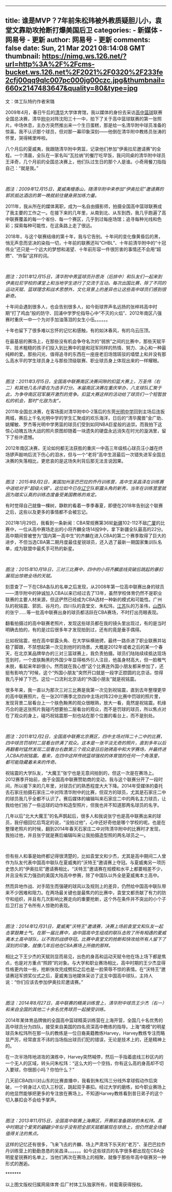 
---
title: 谁是MVP？7年前朱松玮被外教质疑胆儿小，袁堂文靠助攻抢断打爆美国后卫
categories: 
    - 新媒体
    - 网易号 - 更新
author: 网易号 - 更新
comments: false
date: Sun, 21 Mar 2021 08:14:08 GMT
thumbnail: https://nimg.ws.126.net/?url=http%3A%2F%2Fcms-bucket.ws.126.net%2F2021%2F0320%2F233fe2cfj00qq9qlc007pc000jg00czc.jpg&thumbnail=660x2147483647&quality=80&type=jpg
---

<div>   
<p>文：体工队特约作者宋璐</p><p>2009年4月，春日午后的<a href="https://sports.163.com/keywords/6/0/6e05534e/1.html" title="清华" target="_blank">清华</a>大学体育馆，我以媒体的身份去采访<a href="https://sports.163.com/keywords/9/d/9ad84e2d/1.html" title="高中" target="_blank">高中</a><a href="https://sports.163.com/keywords/7/e/7bee7403/1.html" title="篮球" target="_blank">篮球</a>联赛全国总决赛，清华<a href="https://sports.163.com/keywords/9/4/96444e2d/1.html" title="附中" target="_blank">附中</a>对阵沈阳三十一中，拍下了关于高中篮球联赛的第一张照片。中场休息，主办方突然推出来一个生日蛋糕，那是给一名清华附中球员准备的惊喜。我不认识那个球员，但对那一幕印象深刻——他倒在清华附中教练员张涛的怀里，哭得稀里哗啦。</p><p>八个月后的夏威夷，我跟随清华附中男篮，记录他们参加“伊奥拉尼邀请赛”的全程。一个清晨，全队在一家名叫“瓦拉纳”的餐厅吃早饭，我问同桌的清华附中球员王泽奇，几个月前的全国总决赛上，他们队过生日的那个人是谁。小奇用餐刀指指自己：“就是我。”</p><p class="f_center"><img src="https://nimg.ws.126.net/?url=http%3A%2F%2Fcms-bucket.ws.126.net%2F2021%2F0320%2F233fe2cfj00qq9qlc007pc000jg00czc.jpg&thumbnail=660x2147483647&quality=80&type=jpg" alt style="margin: 0px auto; display: block;" referrerpolicy="no-referrer"><br></p><p><i>图注：2009年12月15日，夏威夷檀香山，随清华附中来参加“伊奥拉尼”邀请赛的郭凯抵达酒店的第一晚就前往健身房加练力量。</i></p><p>2011年，我从所在的媒体离职，成为一名自由摄影师，拍摄全国高中篮球联赛成了我主要的工作之一。在接下来的几年里，从南到北、从东到西，我几乎跑遍了高中联赛覆盖的每一个省份、每一个赛区，几乎到过每座场馆；追寻每种光线和色彩；探索每种可能性，在这条路上走了很远。</p><p>2018年，与这个联赛结缘的第十年，我与它告别。十年间的变化像黄昏后的黑，悄无声息而坚决的染指一切，十年前的联赛还叫“CHBL”、十年前清华附中的“十冠伟业”还只是一个远大的梦想和渴望、十年前形容一件很厉害的事情还不会用“超燃”、“炸裂”这样的词。</p><p class="f_center"><img src="https://nimg.ws.126.net/?url=http%3A%2F%2Fcms-bucket.ws.126.net%2F2021%2F0320%2F3db841b0j00qq9qwk00erc000jg00czc.jpg&thumbnail=660x2147483647&quality=80&type=jpg" alt style="margin: 0px auto; display: block;" referrerpolicy="no-referrer"><br></p><p><i>图注：2011年12月15日，清华附中男篮球员孙思尧（后排中）和队友们一起来到伊奥拉尼学校的课堂上和当地学生进行了交流于互动。每次出国比赛，除了不同的运动天赋、篮球理念和战术思想外，文化背景上的差异也让这些高中球员们感到很新奇。</i></p><p>十年间会遇到很多人，也会告别很多人，如今街球界声名远扬的张梓祎高中时期“打了鸡血”般的防守、回浦中学罗伦指导心中“不灭的火焰”、2012年南区八强赛时重庆一中一个为对手加油落泪的女生小伍。。。。。。</p><p>十年也留下了很多难以忘怀的记忆和感触，有的如沐春风，有的乌云压顶。</p><p>在最基层的赛场上，在那些没有机会争夺名次的“弱旅”之间的比赛中，那些天赋平平、技术粗糙的孩子们投入到比赛中的是和冠军同样的热情、努力、决心和一种最纯粹的爱。那些闪光、值得追寻的东西在一座座老旧场馆斑驳的墙壁上和并没有那么高水平的学生球员身上与那些顶级联赛、职业球员身上体现出来的一样耀眼。</p><p class="f_center"><img src="https://nimg.ws.126.net/?url=http%3A%2F%2Fcms-bucket.ws.126.net%2F2021%2F0320%2F271113b4j00qq9qyi00f8c000jg00czc.jpg&thumbnail=660x2147483647&quality=80&type=jpg" alt style="margin: 0px auto; display: block;" referrerpolicy="no-referrer"><br></p><p><i>图注：2011年3月15日，全国高中联赛南区决赛间隙的扣篮大赛上，万圣伟（右二）和其他几名评委在为选手打分。本届南区决赛在重庆举办，八支球队汇聚于此，为争夺南区冠军展开激烈的竞争。扣篮大赛这样的活动给了球员们一个短暂放松的机会，暂时“化敌为友”。</i></p><p>2011年全国总决赛，在客场面对清华附中0-2落后的东莞<a target="_blank" href="https://news.163.com/news/search?keyword=%E5%85%89%E6%98%8E%E4%B8%AD%E5%AD%A6">光明中学</a>回到主场后连扳两城，赛后上千名光明中学的学生汇聚成的欢乐海洋，日后的“清华魔兽”金广助、姚耀敏、罗杰等光明中学男篮的球员们受到如同NBA巨星般的追崇。而我拍下这惊心动魄五场大战的照片原图却随着一块遗失的硬盘永远消失在时光的漩涡里，留下了些许遗憾。</p><p>2012年南区决赛，无论如何都无法获胜的重庆一中高三年级核心球员汪小雄在终场锣声敲响后流下伤心的泪水，但与一个“老将”高中生涯最后一次错失进军全国总决赛的失落相比，更悲哀的是这场失利背后那无法言说因果。</p><p class="f_center"><img src="https://nimg.ws.126.net/?url=http%3A%2F%2Fcms-bucket.ws.126.net%2F2021%2F0320%2F591ee5bbj00qq9r0l00bnc000cz00jgc.jpg&thumbnail=660x2147483647&quality=80&type=jpg" alt style="margin: 0px auto; display: block;" referrerpolicy="no-referrer"><br></p><p><i>图注：2015年8月2日，美国加州圣巴巴拉的乔丹训练营，高中生吴昌泽在训练赛中送给对手“超级火锅”。这位如今已在<a href="http://cba.sports.163.com/team/1100000019/">辽宁</a>队崭露头角的新秀，当年在训练营里就因为踏实认真的训练态度备受美国教练的肯定。</i></p><p>有时觉得自己就像一棵树，静默的看着一季季春夏，即便在2018年告别这个联赛之后，这些以及更多的事情都不会被忘记。</p><p>2021年1月29日，我看到一条新闻：CBA常规赛第36轮<a href="http://cba.sports.163.com/team/1100000016/">新疆</a>102-112不敌<a href="http://cba.sports.163.com/team/1100000018/">广厦</a>的比赛中，一位从高中赛场走出的小将齐麟全场14投9中，拿下新疆全队最高的22分。高中期间曾被誉为“国内第一高中生”的齐麟在进入CBA的第二个赛季取得了巨大的进步，不但当选CBA第二期月度最佳星锐球员，还入选了最新一期国家集训队名单，成为联盟中最炙手可热的新星。</p><p class="f_center"><img src="https://nimg.ws.126.net/?url=http%3A%2F%2Fcms-bucket.ws.126.net%2F2021%2F0320%2F7ea27948j00qq9r2000d8c000jg00czc.jpg&thumbnail=660x2147483647&quality=80&type=jpg" alt style="margin: 0px auto; display: block;" referrerpolicy="no-referrer"><br></p><p><i>图注：2015年10月18日，三对三比赛中，四中的小将齐麟底线突破后跳起的暴扣展现出惊艳全场的天赋。</i></p><p>刻意查了一下在CBA各队的名单之后发现，从2008年第一位高中联赛出身的球员——清华附中的钟诚加入CBA以来已经过去了13年，虽然学校体育仍然不是职业联赛的主要人材来源，但这俨然已经成为CBA选材一种新的模式和可能性。广州队的祝铭震、郭凯、谷月灼，四川队的袁堂文、<!--StartFragment-->朱松玮<!--EndFragment-->，<a href="http://cba.sports.163.com/team/1100000006/">江苏</a>队的万圣伟，<a href="http://cba.sports.163.com/team/1100000012/">山西</a>队的张宁……等一批高中联赛出身的球员都活跃在CBA赛场，不时打出亮眼表现。</p><p>翻看拍摄过的高中联赛老照片，发现这些球员都在我的镜头里出现过，有的是当时明确去拍的，有的是过后很多年才发现拍到过，还有的竟是垂手偶得。</p><p>比如祝铭震，他在高中崭露头角、在大学纵横驰骋，最终一路杀进了职业联赛并站稳了脚跟，不禁想起第一次见到他时的场景。大概是2012年或者之后的某一个春天，在北京某品牌举办的三对三篮球赛上，我负责拍摄。球员们陆陆续续抵达现场签到时，一个皮肤黝黑的外国少年显得格外引人注目，他虽身材高大，但一脸稚气未脱，看起来年龄很小。然而就在我心想“这个比赛连外国小朋友都来参加了，还挺有影响力”时候，这个“外国小朋友”突然开口就是一段字正腔圆的北京话，惊得我几乎掉了下巴。这位一口流利北京话的“外国小朋友”就是祝铭震。</p><p>很多年来，我一直以为那次三对三比赛是我第一次见到祝铭震，直到去年整理更早的高中联赛照片。在一张2011赛季北京四中主场对阵22中比赛中罚球的照片里，发现背景二层看台上一个肤色黝黑的观众很眼熟，放大一看，竟然是祝铭震。机缘巧合的是这张照片我碰巧想要拍二层看台的观众，而不是罚球的球员，所以焦点对在了观众的身上，碰巧祝铭震那一刻也站在那个位置的看台上，而不是别处。</p><p class="f_center"><img src="https://nimg.ws.126.net/?url=http%3A%2F%2Fcms-bucket.ws.126.net%2F2021%2F0320%2F26704ce4j00qq9r7p00bnc000jg00czc.jpg&thumbnail=660x2147483647&quality=80&type=jpg" alt style="margin: 0px auto; display: block;" referrerpolicy="no-referrer"><br></p><p><i>图注：2011年12月2日，全国高中联赛北京赛区，四中主场对阵二十二中的比赛，四中球员罚球时二层看台挤满了观众。这本是一张平淡无奇的照片，直到多年以后再翻看时猛然发现二层看台右数第三个观众是日后驰骋高中和大学赛场，并最终进入CBA的祝铭震。看来，在四中这样传统篮球强校的体育馆的任何一个角落里，都可能隐藏着未来的传奇。</i></p><p>祝铭震的大学队友，“大魔王”张宁也是无意间拍到的，但这一次是在赛场上。2012赛季开始前，由于全国高中联赛赞助商的变动，我与这个联赛分开了一段时间，所以接下来的几年里，对球员们的熟悉程度大大下降。2014年受媒体的委托去石家庄拍摄石家庄二中对阵清华附中的比赛，但双方的球员，尤其是石家庄二中的球员我几乎全都不认识了。赛后媒体的编辑叫来石家庄二中的两名主力球员，让我给他们拍了一些运球的动作和造型照片，但我也并不知道那两名球员的名字。</p><p>几年以后“北大大魔王”的名声鹊起后，很多人和我说张宁也是高中联赛出来的球员，我仔细回忆后笃定的说，“没拍过他”，心中还好奇他是哪个学校的呢。也是在整理老照片的时候，翻到2014年春天石家庄二中对阵清华附中的比赛时才发现，我拍过他，并且张宁就是赛后编辑叫来让我拍摄造型照的两名球员之一。</p><p class="f_center"><img src="https://nimg.ws.126.net/?url=http%3A%2F%2Fcms-bucket.ws.126.net%2F2021%2F0320%2F2826a721j00qq9w2100dac000cz00jgc.jpg&thumbnail=660x2147483647&quality=80&type=jpg" alt style="margin: 0px auto; display: block;" referrerpolicy="no-referrer"><br></p><p>但有些人和事是始终都记得很清楚的，比如袁堂文和少杰，尤其是高中期间二人曾作为队友代表中国高中联队在夏威夷的“沃特王”邀请赛上夺冠。与夏威夷另一项历史悠久的“伊奥拉尼”邀请赛相比，“沃特王”邀请赛在规模和水平上都要相差不少，并且没有实力强劲的美国大陆高中参赛，除了中国队以外全是夏威夷本土高中。</p><p>然而异地作战、对手陌生而强硬的球风以及规则上的差异，仍然给中国高中联队带来不少困难和阻力。在两场最关键也是最焦灼的比赛中，袁堂文都贡献了有力的防守和组织，并且有几次影响比赛走向的重要抢断，这个外在条件并不突出的小个子后卫打出了令所有人惊艳的表现。</p><p class="f_center"><img src="https://nimg.ws.126.net/?url=http%3A%2F%2Fcms-bucket.ws.126.net%2F2021%2F0320%2F82319639j00qq9vyf00boc000jg00czc.jpg&thumbnail=660x2147483647&quality=80&type=jpg" alt style="margin: 0px auto; display: block;" referrerpolicy="no-referrer"><br></p><p><!--StartFragment--><i>图注：2014年12月31日，夏威夷“沃特王”邀请赛，决赛上场前袁堂文和队友一起击掌鼓舞士气。在那一届比赛中，由中国高中生组成的联队击败了所有相遇的夏威夷本土高中球队，以不败的战绩夺冠。比赛中袁堂文的抢断和快攻给所有人留下了深刻的印象，就像几年后他在CBA赛场上所做的那样。</i><!--EndFragment--></p><p>相比之下王少杰的天赋则显而易见，出色的身高和运动天赋令他在场上场下都是焦点，也是对方重点“照顾”的对象。与大学和职业赛场相比，高中时期的王少杰显得性格更内敛一些，抢断快攻完成劈扣之后也是一脸荣辱不惊的表情。在“沃特王”邀请赛冠军颁奖仪式之后，夏威夷当地媒体采访了这支中国高中球队，主持人说：“你们应该去参加伊奥拉尼邀请赛。”</p><p class="f_center"><img src="https://nimg.ws.126.net/?url=http%3A%2F%2Fcms-bucket.ws.126.net%2F2021%2F0320%2F3ec660bdj00qq9w0300bpc000jg00czc.jpg&thumbnail=660x2147483647&quality=80&type=jpg" alt style="margin: 0px auto; display: block;" referrerpolicy="no-referrer"><br></p><p><!--StartFragment--></p><p><i>图注：2014年8月27日，高中联赛的精英训练营上，清华附中球员王少杰（右一）和来自全国的其他二十余名优秀球员一起接受训练。</i><!--EndFragment--></p><p>2014年某体育品牌做的全国高中篮球精英训练营在上海开营，全国几十名优秀的高中球员分为四队，接受来自美国的四名资深高中教练的指导。上海“南模”的明星球员<!--StartFragment-->朱松玮<!--EndFragment-->所在那一队的教练是一位日裔美籍教练Harvey，Harvey教练专注而略显严厉，经常直言不讳的当场指出球员们犯的错误，无论是技术上的，还是精神上的。</p><p>在一次半场阵地进攻的演练中，Harvey突然喊停，然后一手指着底线三秒区内的一个无人的区域，转头问<!--StartFragment-->朱松玮<!--EndFragment-->：“这么大的一个空挡，你有这么高的身高却不切入要球，你很胆小吗？你怕什么？”</p><p>几天前CBA四川对山东的比赛直播中，我看到<!--StartFragment-->朱松玮<!--EndFragment-->三分线外拿球假动作后突破，一个转身过人切入三秒区，跳起双手暴扣。经过大学的磨练，如今职业赛场上的他显然能够把更多的专注放在赛场上。不知道Harvey教练看到昔日弟子的这个切入暴扣会不会给予掌声。</p><p class="f_center"><img src="https://nimg.ws.126.net/?url=http%3A%2F%2Fcms-bucket.ws.126.net%2F2021%2F0320%2F1e939671j00qq9rio00apc000jg00czc.jpg&thumbnail=660x2147483647&quality=80&type=jpg" alt style="margin: 0px auto; display: block;" referrerpolicy="no-referrer"><br></p><p><i>图注：2013年11月15日，全国高中联赛上海赛区，开赛前准备跳球的朱松玮</i><i>。高中时期这个爱笑的翩翩少年似乎没有把全部天赋都展现在球场上，但仍然是全场最值得关注的焦点。</i></p><p>这样的记忆还有很多，飞来飞去的齐麟、场上严肃场下乐天的“老万”、圣巴巴拉乔丹训练营上的勤勤恳恳的吴昌泽。。。。。。如今这些球员的名字很多都出现在CBA全明星星锐赛的名单上，当他们再次在赛场上的相聚，就像于那些年高中联赛另一种形式的邂逅。</p><p>*******</p><p><!--StartFragment--><!--EndFragment--></p><p>以上图文版权归属网易体育·后厂村体工队独家所有，转载需获得授权。</p><p class="f_center"><img src="https://nimg.ws.126.net/?url=http%3A%2F%2Fcms-bucket.ws.126.net%2F2021%2F0321%2F45c3be1aj00qqakxi0072c000ku009mc.jpg&thumbnail=660x2147483647&quality=80&type=jpg" alt style="margin: 0px auto; display: block;" referrerpolicy="no-referrer"><br></p><p><!-- AD200x300_1 -->
                    </p><div style="height: 0px;overflow:hidden;"><img src="https://static.ws.126.net/163/f2e/product/post_nodejs/static/logo.png" referrerpolicy="no-referrer"></div>
                  
</div>
            